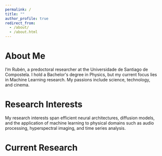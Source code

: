 ```yaml
---
permalink: /
title: ""
author_profile: true
redirect_from: 
  - /about/
  - /about.html
---
```


About Me
======
I’m Rubén, a predoctoral researcher at the Universidade de Santiago de Compostela. I hold a Bachelor's degree in Physics, but my current focus lies in Machine Learning research. My passions include science, technology, and cinema.

Research Interests
======
My research interests span efficient neural architectures, diffusion models, and the application of machine learning to physical domains such as audio processing, hyperspectral imaging, and time series analysis.

Current Research
======
